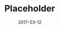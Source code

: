 ---
layout: post
title: Placeholder
image: https://via.placeholder.com/440x600
caption: Lorem ipsum dolor sit amet, consectetur adipiscing elit. 
date: 2017-03-12
tags: []
---